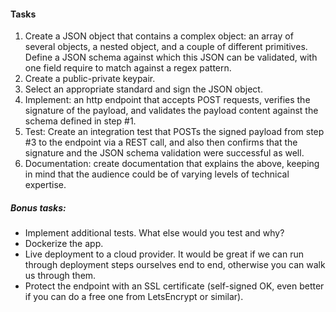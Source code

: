 #### Tasks
1. Create a JSON object that contains a complex object: an array of several objects, a nested object, and a couple of different primitives. Define a JSON schema against which this JSON can be validated, with one field require to match against a regex pattern.
2. Create a public-private keypair.
3. Select an appropriate standard and sign the JSON object.
4. Implement: an http endpoint that accepts POST requests, verifies the signature of the payload, and validates the payload content against the schema defined in step #1.
5. Test: Create an integration test that POSTs the signed payload from step #3 to the endpoint via a REST call, and also then confirms that the signature and the JSON schema validation were successful as well.
6. Documentation: create documentation that explains the above, keeping in mind that the audience could be of varying levels of technical expertise.

##### Bonus tasks:
- Implement additional tests. What else would you test and why?
- Dockerize the app.
- Live deployment to a cloud provider. It would be great if we can run through deployment steps ourselves end to end, otherwise you can walk us through them.
- Protect the endpoint with an SSL certificate (self-signed OK, even better if you can do a free one from LetsEncrypt or similar).
